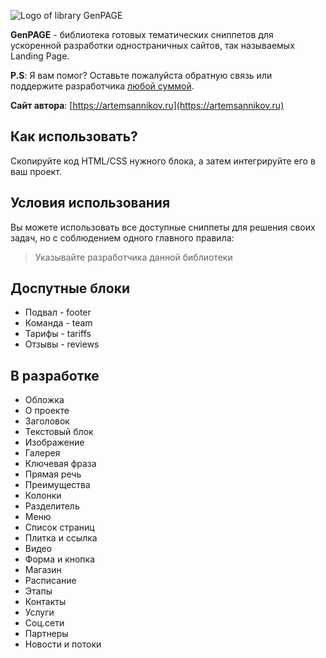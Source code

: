 ![Logo of library GenPAGE](https://github.com/ArtemSannikov/landing-page/blob/master/logo.png)

**GenPAGE** - библиотека готовых тематических сниппетов для ускоренной разработки одностраничных сайтов, так называемых Landing Page.

**P.S**: Я вам помог? Оставьте пожалуйста обратную связь или поддержите разработчика [любой суммой](https://money.yandex.ru/to/41001366550213).

**Сайт автора**: [https://artemsannikov.ru](https://artemsannikov.ru)

Как использовать?
-----------------------------------

Скопируйте код HTML/CSS нужного блока, а затем интегрируйте его в ваш проект.

Условия использования
-----------------------------------

Вы можете использовать все доступные сниппеты для решения своих задач, но с соблюдением одного главного правила:

> Указывайте разработчика данной библиотеки

Доспутные блоки
-----------------------------------

* Подвал - footer
* Команда - team
* Тарифы - tariffs
* Отзывы - reviews

В разработке
-----------------------------------

* Обложка
* О проекте
* Заголовок
* Текстовый блок
* Изображение
* Галерея
* Ключевая фраза
* Прямая речь
* Преимущества
* Колонки
* Разделитель
* Меню
* Список страниц
* Плитка и ссылка
* Видео
* Форма и кнопка
* Магазин
* Расписание
* Этапы
* Контакты
* Услуги
* Соц.сети
* Партнеры
* Новости и потоки